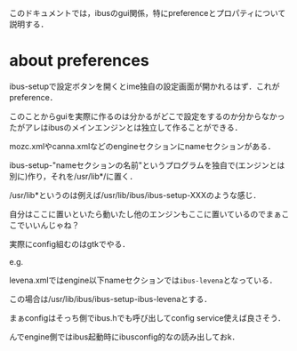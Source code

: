 このドキュメントでは，ibusのgui関係，特にpreferenceとプロパティについて説明する．

# about preferences

ibus-setupで設定ボタンを開くとime独自の設定画面が開かれるはず．これがpreference．

このことからguiを実際に作るのは分かるがどこで設定をするのか分からなかったがアレはibusのメインエンジンとは独立して作ることができる．

mozc.xmlやcanna.xmlなどのengineセクションにnameセクションがある．

ibus-setup-"nameセクションの名前"というプログラムを独自で(エンジンとは別に)作り，それを/usr/lib\*/に置く．

/usr/lib\*というのは例えば/usr/lib/ibus/ibus-setup-XXXのような感じ．

自分はここに置いといたら動いたし他のエンジンもここに置いているのでまぁここでいいんじゃね？

実際にconfig組むのはgtkでやる．

e.g.

levena.xmlではengine以下nameセクションでは`ibus-levena`となっている．

この場合は/usr/lib/ibus/ibus-setup-ibus-levenaとする．

まぁconfigはそっち側でibus.hでも呼び出してconfig service使えば良さそう．

んでengine側ではibus起動時にibusconfig的なの読み出しておk．

